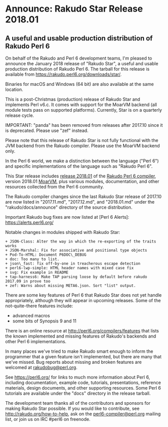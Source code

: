 # Announce: Rakudo Star Release 2018.01

## A useful and usable production distribution of Rakudo Perl 6

On behalf of the Rakudo and Perl 6 development teams, I'm pleased to announce
the January 2018 release of "Rakudo Star", a useful and usable production
distribution of Rakudo Perl 6.  The tarball for this release is available from
<https://rakudo.perl6.org/downloads/star/>.  

Binaries for macOS and Windows (64 bit) are also available at the same
location.

This is a post-Christmas (production) release of Rakudo Star and implements
Perl v6.c. It comes with support for the MoarVM backend (all module tests pass
on supported platforms).  Currently, Star is on a quarterly release cycle. 

IMPORTANT: "panda" has been removed from releases after 2017.10 since it is
deprecated.  Please use "zef" instead.

Please note that this release of Rakudo Star is not fully functional with the
JVM backend from the Rakudo compiler. Please use the MoarVM backend only.

In the Perl 6 world, we make a distinction between the language ("Perl 6") and
specific implementations of the language such as "Rakudo Perl 6".

This Star release includes [release 2018.01] of the [Rakudo Perl 6 compiler],
version 2018.01 [MoarVM], plus various modules, documentation, and other
resources collected from the Perl 6 community.

[release 2018.01]: https://raw.githubusercontent.com/rakudo/rakudo/2018.01/docs/announce/2018.01.md
[Rakudo Perl 6 compiler]: http://github.com/rakudo/rakudo
[MoarVM]: http://moarvm.org/

The Rakudo compiler changes since the last Rakudo Star release of 2017.10 are
now listed in "2017.11.md", "2017.12.md", and "2018.01.md" under the
"rakudo/docs/announce" directory of the source distribution.

Important Rakudo bug fixes are now listed at 
[Perl 6 Alerts]: https://alerts.perl6.org/

Notable changes in modules shipped with Rakudo Star:

    + JSON-Class: Alter the way in which the re-exporting of the traits works
    + JSON-Marshal: Fix for associative and positional type objects
    + Pod-To-HTML: Document P6DOC\_DEBUG 
    + doc: Too many to list.
    + json\_fast: fix off-by-one in treacherous escape detection
    + perl6-lwp-simple: HTML header names with mixed case fix
    + svg: Fix example in README
    + tap-harness6: Make TAP parsing loose by default before rakudo 2017.09 in prove too
    + zef: Warns about missing META6.json. Sort "list" output.

There are some key features of Perl 6 that Rakudo Star does not yet
handle appropriately, although they will appear in upcoming releases.
Some of the not-quite-there features include:

  * advanced macros
  * some bits of Synopsis 9 and 11

There is an online resource at <http://perl6.org/compilers/features>
that lists the known implemented and missing features of Rakudo's
backends and other Perl 6 implementations.

In many places we've tried to make Rakudo smart enough to inform the
programmer that a given feature isn't implemented, but there are many
that we've missed. Bug reports about missing and broken features are
welcomed at <rakudobug@perl.org>.

See <https://perl6.org/> for links to much more information about
Perl 6, including documentation, example code, tutorials, presentations,
reference materials, design documents, and other supporting resources.
Some Perl 6 tutorials are available under the "docs" directory in
the release tarball.

The development team thanks all of the contributors and sponsors for
making Rakudo Star possible. If you would like to contribute, see
<http://rakudo.org/how-to-help>, ask on the <perl6-compiler@perl.org>
mailing list, or join us on IRC \#perl6 on freenode.
